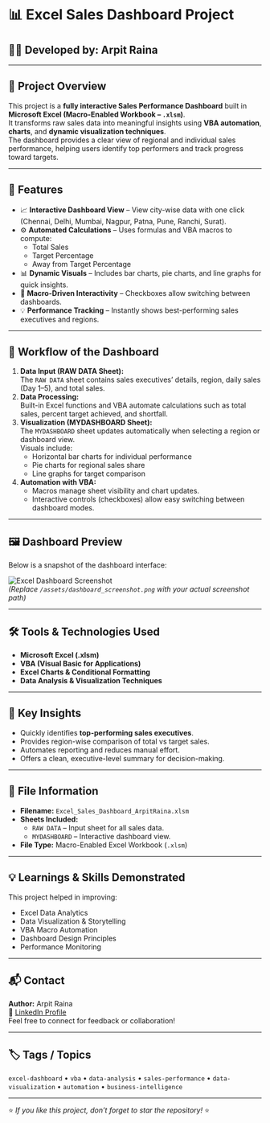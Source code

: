 

# 📊 Excel Sales Dashboard Project

## 👨‍💻 Developed by: **Arpit Raina**

---

## 🚀 Project Overview
This project is a **fully interactive Sales Performance Dashboard** built in **Microsoft Excel (Macro-Enabled Workbook – `.xlsm`)**.  
It transforms raw sales data into meaningful insights using **VBA automation**, **charts**, and **dynamic visualization techniques**.  
The dashboard provides a clear view of regional and individual sales performance, helping users identify top performers and track progress toward targets.

---

## 🧩 Features
- 📈 **Interactive Dashboard View** – View city-wise data with one click (Chennai, Delhi, Mumbai, Nagpur, Patna, Pune, Ranchi, Surat).  
- ⚙️ **Automated Calculations** – Uses formulas and VBA macros to compute:  
  - Total Sales  
  - Target Percentage  
  - Away from Target Percentage  
- 📊 **Dynamic Visuals** – Includes bar charts, pie charts, and line graphs for quick insights.  
- 🔁 **Macro-Driven Interactivity** – Checkboxes allow switching between dashboards.  
- 💡 **Performance Tracking** – Instantly shows best-performing sales executives and regions.  

---

## 🧠 Workflow of the Dashboard
1. **Data Input (RAW DATA Sheet):**  
   The `RAW DATA` sheet contains sales executives’ details, region, daily sales (Day 1–5), and total sales.  
2. **Data Processing:**  
   Built-in Excel functions and VBA automate calculations such as total sales, percent target achieved, and shortfall.  
3. **Visualization (MYDASHBOARD Sheet):**  
   The `MYDASHBOARD` sheet updates automatically when selecting a region or dashboard view.  
   Visuals include:  
   - Horizontal bar charts for individual performance  
   - Pie charts for regional sales share  
   - Line graphs for target comparison  
4. **Automation with VBA:**  
   - Macros manage sheet visibility and chart updates.  
   - Interactive controls (checkboxes) allow easy switching between dashboard modes.  

---

## 🖼️ Dashboard Preview
Below is a snapshot of the dashboard interface:

![Excel Dashboard Screenshot](/assets/dashboard_screenshot.png)  
*(Replace `/assets/dashboard_screenshot.png` with your actual screenshot path)*

---

## 🛠️ Tools & Technologies Used
- **Microsoft Excel (.xlsm)**  
- **VBA (Visual Basic for Applications)**  
- **Excel Charts & Conditional Formatting**  
- **Data Analysis & Visualization Techniques**

---

## 🎯 Key Insights
- Quickly identifies **top-performing sales executives**.  
- Provides region-wise comparison of total vs target sales.  
- Automates reporting and reduces manual effort.  
- Offers a clean, executive-level summary for decision-making.

---

## 📂 File Information
- **Filename:** `Excel_Sales_Dashboard_ArpitRaina.xlsm`  
- **Sheets Included:**  
  - `RAW DATA` – Input sheet for all sales data.  
  - `MYDASHBOARD` – Interactive dashboard view.  
- **File Type:** Macro-Enabled Excel Workbook (`.xlsm`)

---

## 💡 Learnings & Skills Demonstrated
This project helped in improving:  
- Excel Data Analytics  
- Data Visualization & Storytelling  
- VBA Macro Automation  
- Dashboard Design Principles  
- Performance Monitoring  

---

## 📬 Contact
**Author:** Arpit Raina  
🔗 [LinkedIn Profile](https://www.linkedin.com/in/arpit-raina-a65a32290/)  
Feel free to connect for feedback or collaboration!

---

## 🏷️ Tags / Topics
`excel-dashboard` • `vba` • `data-analysis` • `sales-performance` • `data-visualization` • `automation` • `business-intelligence`

---

⭐ *If you like this project, don’t forget to star the repository!* ⭐
